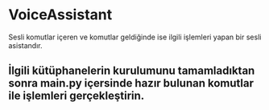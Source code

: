 # VoiceAssistant
Sesli komutlar içeren ve komutlar geldiğinde ise ilgili işlemleri yapan bir sesli asistandır.
## İlgili kütüphanelerin kurulumunu tamamladıktan sonra main.py içersinde hazır bulunan komutlar ile işlemleri gerçekleştirin.

